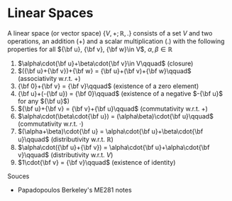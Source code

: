 # Linear Spaces

A linear space (or vector space) $\{V,+;\mathbb{R},.\}$ consists of a set $V$ and two operations, an addition $(+)$ and a scalar multiplication $(.)$ with the following properties for all ${\bf u}, {\bf v}, {\bf w}\in V$, $\alpha, \beta\in\mathbb{R}$

1. $\alpha\cdot{\bf u}+\beta\cdot{\bf v}\in V\qquad$ (closure)
2. $({\bf u}+{\bf v})+{\bf w} = {\bf u}+(\bf v)+{\bf w}\qquad$ (associativity w.r.t. +)
3. {\bf 0}+{\bf v} = {\bf v}\qquad$ (existence of a zero element)
4. {\bf u}+(-{\bf u}) = {\bf 0}\qquad$ (existence of a negative $-{\bf u}$ for any ${\bf u}$)
5. ${\bf u}+{\bf v} = {\bf v}+{\bf u}\qquad$ (commutativity w.r.t. +)
6. $\alpha\cdot(\beta\cdot{\bf u}) = (\alpha\beta)\cdot{\bf u}\qquad$ (commutativity w.r.t. $\cdot$)
7. $(\alpha+\beta)\cdot{\bf u} = \alpha\cdot{\bf u}+\beta\cdot{\bf u}\qquad$ (distributivity w.r.t. $\mathbb{R}$)
8. $\alpha\cdot({\bf u}+{\bf v}) = \alpha\cdot{\bf u}+\alpha\cdot{\bf v}\qquad$ (distributivity w.r.t. $V$)
9. $1\cdot{\bf v} = {\bf v}\qquad$ (existence of identity)


Souces
- Papadopoulos Berkeley's ME281 notes
